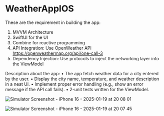 # WeatherAppIOS

These are the requirement in building the app:
1. MVVM Architecture
2. SwiftUI for the UI
3. Combine for reactive programming
4. API Integration: Use OpenWeather API https://openweathermap.org/api/one-call-3
5. Dependency Injection: Use protocols to inject the networking layer into the ViewModel

Description about the app:
• The app fetch weather data for a city entered by the user.
• Display the city name, temperature, and weather description in a neat UI.
• Implement proper error handling (e.g., show an error message if the API call fails).
• 2-unit tests written for the ViewModel.

![Simulator Screenshot - iPhone 16 - 2025-01-19 at 20 08 01](https://github.com/user-attachments/assets/889e7983-f10a-44ac-b8d9-3e747c37ee42)


![Simulator Screenshot - iPhone 16 - 2025-01-19 at 20 07 45](https://github.com/user-attachments/assets/3a92f686-9949-44d3-95b3-e57991e81112)

